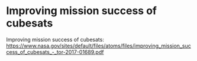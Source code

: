 # Improving mission success of cubesats

Improving mission success of cubesats: https://www.nasa.gov/sites/default/files/atoms/files/improving_mission_success_of_cubesats_-_tor-2017-01689.pdf
